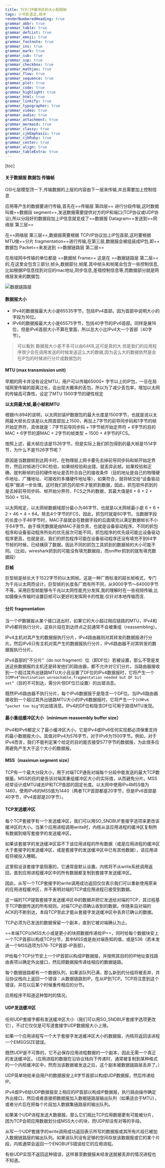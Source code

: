 ```yaml
---
title: TCP/IP缓冲区的大小和限制
tags: 小书匠语法,技术
renderNumberedHeading: true
grammar_abbr: true
grammar_table: true
grammar_defList: true
grammar_emoji: true
grammar_footnote: true
grammar_ins: true
grammar_mark: true
grammar_sub: true
grammar_sup: true
grammar_checkbox: true
grammar_mathjax: true
grammar_flow: true
grammar_sequence: true
grammar_plot: true
grammar_code: true
grammar_highlight: true
grammar_html: true
grammar_linkify: true
grammar_typographer: true
grammar_video: true
grammar_audio: true
grammar_attachment: true
grammar_mermaid: true
grammar_classy: true
grammar_cjkEmphasis: true
grammar_cjkRuby: true
grammar_center: true
grammar_align: true
grammar_tableExtra: true
---
```


[toc]

#### 关于数据报 数据包 传输帧

OSI七层模型顶一下,传输数据的上层的内容由下一层来传输,并且需要加上控制信息

应用等产生的数据要进行传输,首先在==传输层 第四层== 进行分段传输,这时数据叫做==数据段 segment==,发送数据需要提供对方的IP和端口(TCP协议或UDP协议),所以分段好的数据段加上IP信息就变成了==数据报 Datagram==发送到==网络层 第三层==

在==网络层 第三层==,数据报需要根据 TCP/IP协议加上IP包首部,这时要根据MTU做==分片 fragmentation==进行传输,在第三层,数据报会被组装成IP包,即==数据包 Packet==来发送到 ==数据链路层 第二层==

在局域网中传输的单位都是 ==数据帧 Frame== 这是在 ==数据链路层 第二层==的,在这里会包含三部分,帧头,数据部分,帧尾.其中帧头和帧尾会包含一些控制信息,比如根据IP信息找到对应的mac地址,同步信息,差错控制信息等,而数据部分就是网络层发来的数据包.

![数据链路层](http://qiniu.imolili.com/小书匠/20170701200345708.png)

#### 数据报大小

- IPv4的数据报最大大小是65535字节，包括IPv4首部。因为首部中说明大小的字段为16位。
- IPv6的数据报最大大小是65575字节，包括40字节的IPv6首部。同样是展16位，但是IPv6首部大小不算在里面，所以总大小比IPv4大一个首部（40字节）。

> 可以看到 数据报大小差不多可以由64KB,这可是真的大.但是我们的应用程序很少会在调用发送的时候发送这么大的数据,因为这么大的数据依然是会在IP包的时候进行分片成数据包的

#### MTU (max transmission unit)

早期的网卡并没有设定MTU，用户可以传输65000+ 字节以上的IP包，一旦在局域网里传输的距离过长，会出现大概率的丢包，所以为了减少丢包率，增加以太网的传输高可靠性，设定了MTU 1500字节的硬性规定

**以太网最大帧,最小帧和MTU**

根据rfc894的说明，以太网封装IP数据包的最大长度是1500字节，也就是说以太网最大帧长应该是以太网首部加上1500，再加上7字节的前导同步码和1字节的帧开始定界符，具体就是：7字节前导同步码 + 1字节帧开始定界符 + 6字节的目的MAC + 6字节的源MAC + 2字节的帧类型 + 1500 + 4字节的FCS。

按照上述，最大帧应该是1526字节，但是实际上我们抓包得到的最大帧是1514字节，为什么不是1526字节呢？

原因是当数据帧到达网卡时，在物理层上网卡要先去掉前导同步码和帧开始定界符，然后对帧进行CRC检验，如果帧校验和出错，就丢弃此帧。如果校验和正确，就判断帧的目的硬件地址是否符合自己的接收条件（目的地址是自己的物理硬件地址、广播地址、可接收的多播硬件地址等），如果符合，就将帧交给“设备驱动程序”做进一步处理。这时我们抓包的软件才能抓到数据，因此，抓包软件抓到的是去掉前导同步码、帧开始分界符、FCS之外的数据，其最大值是6 + 6 + 2 + 1500 = 1514。

以太网规定，以太网帧数据域部分最小为46字节，也就是以太网帧最小是 6 + 6 + 2 + 46 + 4 = 64。除去4个字节的FCS，因此，抓包时就是60字节。当数据字段的长度小于46字节时，MAC子层就会在数据字段的后面填充以满足数据帧长不小于64字节。由于填充数据是由MAC子层负责，也就是设备驱动程序。不同的抓包程序和设备驱动程序所处的优先层次可能不同，抓包程序的优先级可能比设备驱动程序更高，也就是说，我们的抓包程序可能在设备驱动程序还没有填充不到64字节帧的时候，已经捕获了数据。因此不同的抓包工具抓到的数据帧的大小可能不同。（比如，wireshark抓到的可能没有填充数据段，而sniffer抓到的就有填充数据段）

**巨帧**

巨型帧是帧长大于1522字节的以太网帧。这是一种厂商标准的超长帧格式，专门为千兆以太网而设计。巨型帧的长度各厂商有所不同，从9000字节～64000字节不等。采用巨型帧能够令千兆以太网性能充分发挥,我的理解时在一些视频传输,比如摄像头传输时设置巨帧可以更好的发挥网卡的性能.仅针对本地传输而言.

#### 分片 fragmentation

当一个IP数据报从某个接口送出时，如果它的大小超过相应链路的MTU，IPv4和IPv6都将执行分片。这些片段在到达终点之前通常不会被重组（reassembling）。

IPv4主机对其产生的数据报执行分片，IPv4路由器则对其转发的数据报进行分片。然后IPv6只有主机对其产生的数据报执行分片，IPv6路由器不对其转发的数据报执行分片。

IPv4首部的“不分片”（do not fragment）位（即DF位）若被设置，那么不管是发送这些数据报的主机还是转发他们的路由器，都不允许对它们分片。当路由器接收到一个超过其外出链路MTU大小且设置了DF位的IPv4数据报时，它将产生一个`ICMPv4“destination unreachable,fragmentation needed but DF bit set”`（目的不可到达，需分片但DF位已设置）的出错消息。

既然IPv6路由器不执行分片，每个IPv6数据报于是隐含一个DF位。当IPv6路由器接收到一个超过其外出链路MTU大小的IPv6数据报时，它将产生一个`ICMPv6 “packet too big”`的出错消息。IPv4的DF位和隐含DF位可用于路径MTU发现。

#### 最小重组缓冲区大小（minimum reassembly buffer size）

IPv4和IPv6都定义了最小缓冲区大小，它是IPv4或IPv6任何实现都必须保重支持的最小数据报大小。其值对IPv4为576字节，对于IPv6为1500字节。例如，对于IPv4而言，我们不能判定某个给定的目的能否接受577字节的数据报，为此很多应用避免产生大于这个大小的数据报。

#### MSS（maximun segment size）

TCP有一个最大分段大小，用于对端TCP通告对端每个分段中能发送的最大TCP数据量。MSS的目的是告诉对端其重组缓冲区大小的实际值，从而避免分片。MSS经常设计成MTU减去IP和TCP首部的固定长度。以太网中使用IPv4MSS值为1460，使用IPv6的MSS值为1440（两者TCP首部都是20字节，但是IPv6首部是40字节，IPv4首部是20字节）。

#### TCP发送缓冲区

每个TCP套接字有一个发送缓冲区，我们可以用SO_SNDBUF套接字选项来更改该缓冲区的大小。当某个应用进程调用write时，内核从该应用进程的缓冲区复制所有数据到缩写套接字的发送缓冲区。

如果该套接字的发送缓冲区容不下该应用进程的所有数据（或是应用进程的缓冲区大于套接字的发送缓冲区，或是套接字的发送缓冲区中已有其他数据），该应用进程将被投入睡眠。

这里假设该套接字是阻塞的，它通常是默认设置。内核将不从write系统调用返回，直到应用进程缓冲区中的所有数据都复制到套接字发送缓冲区。

因此，从写一个TCP套接字的write调用成功返回仅仅表示我们可以重新使用原来的应用进程缓冲区，并不表明对端的TCP或应用进程已接受到数据。

这一端的TCP提取套接字发送缓冲区中的数据并把它发送给对端的TCP，其过程基于TCP数据传送的所有规则。对端TCP必须确认收到的数据，伴随来自对端的ACK的不断到达，本段TCP至此才能从套接字发送缓冲区中丢弃已确认的数据。

TCP必须为已发送的数据保留一个副本，直到它被对端确认为止。

==本端TCP以MSS大小或是更小的块把数据传递给IP==，同时给每个数据块安上一个TCP首部以构成TCP分节，其中MSS或是由对端告知的值，或是536（若未发送一个MSS选项为576-TCP首部-IP首部）。

IP给每个TCP分节安上一个IP首部以构成IP数据报，并按照其目的的IP地址查找路由表项以确定外出接口，然后把数据报传递给相应的数据链路。

每个数据链路都有一个数据队列，如果该队列已满，那么新到的分组将被丢弃，并沿协议栈向上返回一个错误：从数据链路到IP，在从IP到TCP。TCP将注意到这个错误，并在以后某个时候重传相应的分节。

应用程序不知道这种暂时的情况。

#### UDP发送缓冲区

任何UDP套接字都有发送缓冲区大小（我们可以用SO_SNDBUF套接字选项更改它），不过它仅仅是可写道套接字UDP数据报大小上限。

如果一个应用进程写一个大于套接字发送缓冲区大小的数据报，内核将返回该进程一个EMSGSIZE错误。

既然UDP是不可靠的，它不必保存应用进程数据的一个副本，因此无需一个真正的发送缓冲区。（应用进程的数据在沿协议栈向下传递时，通常被复制到某种格式的一个内核缓冲区中，然而当该数据被发送之后，这个副本被数据链路层丢弃了。）

UDP简单地给来自用户的数据报安上8字节首部以构成UDP数据报，然后传递给IP。

IPv4或IPv6给UDP数据报安上相应的IP首部以构成IP数据报，执行路由操作确定外出接口，然后或者直接把数据报加入数据链路层输出队列（如果适合于MTU），或者分片后在把每个片段加入数据集链路层的输出队列。

如果某个UDP进程发送大数据报，那么它们相比TCP应用数据更有可能被分片，因为TCP会把应用数据划分成MSS大小的块，而UDP却没有对等的手段。

从写一个UDP套接字的write调用成功返回表示所写的数据报或其所有片段已被加入数据链路层的输出队列。如果该队列没有足够的空间存放该数据报或它的某个片段，内核通常会返回一个ENOBUFS错误给它的应用进程。

有些UDP实现不返回这种错误，这样甚至数据报未经发送就被丢弃的情况进程也不知道。